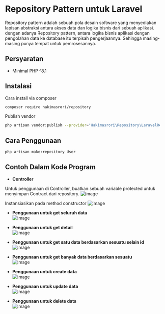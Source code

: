 # Repository Pattern untuk Laravel

Repository pattern adalah sebuah pola desain software yang menyediakan lapisan abstraksi antara akses data dan logika bisnis dari sebuah aplikasi. dengan adanya Repository pattern, antara logika bisnis aplikasi dengan pengolahan data ke database itu terpisah pengerjaannya. Sehingga masing-masing punya tempat untuk pemrosesannya. 

## Persyaratan

- Minimal PHP ^8.1

## Instalasi

Cara install via composer
```bash
composer require hakimasrori/repository
```

Publish vendor 
```bash
php artisan vendor:publish --provider="Hakimasrori\Repository\LaravelRepositoryServiceProvider"
```

## Cara Penggunaan
```bash
php artisan make:repository User
```

## Contoh Dalam Kode Program
- <b>Controller</b> <br>

Untuk penggunaan di Controller, buatkan sebuah variable protected untuk menyimpan Contract dari repository. 
![image](https://user-images.githubusercontent.com/77718626/208067551-1f624502-ad08-4246-a8b0-eaa00c9d70dc.png)

Instansiasikan pada method constructor
![image](https://user-images.githubusercontent.com/77718626/208069061-7e12b9ae-a90a-4ae5-91d9-27a6dfd6f984.png)

- <b>Penggunaan untuk get seluruh data</b> <br>
![image](https://user-images.githubusercontent.com/77718626/208067604-c4c13f15-841a-4ed1-8308-b210356a9f90.png)

- <b>Penggunaan untuk get detail</b> <br>
![image](https://user-images.githubusercontent.com/77718626/208067733-08a82d1a-cb65-4160-a32b-14b535e2da3d.png)

- <b>Penggunaan untuk get satu data berdasarkan sesuatu selain id</b> <br>
![image](https://user-images.githubusercontent.com/77718626/208068644-2b271c85-0eae-4cd3-b4c2-aa74498cd35a.png)

- <b>Penggunaan untuk get banyak data berdasarkan sesuatu</b> <br>
![image](https://user-images.githubusercontent.com/77718626/208068720-1305fd2b-67a1-46af-8dcd-ad6b5976cd3c.png)


- <b>Penggunaan untuk create data</b> <br>
![image](https://user-images.githubusercontent.com/77718626/208067926-8f8b089d-0048-4f7c-9456-88019c0e081b.png)

- <b>Penggunaan untuk update data</b> <br>
![image](https://user-images.githubusercontent.com/77718626/208068249-747c2113-6853-4cff-b2c3-2a88ec0f4472.png)

- <b>Penggunaan untuk delete data</b> <br>
![image](https://user-images.githubusercontent.com/77718626/208068358-e4e15565-6284-40ec-a0be-665f5a8f4d30.png)

